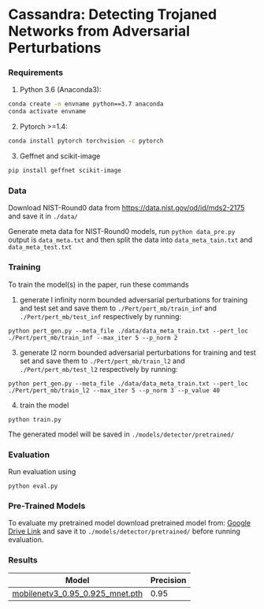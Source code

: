 # Cassandra: Detecting Trojaned Networks from Adversarial Perturbations


### Requirements

1) Python 3.6 (Anaconda3):
```bash
conda create -n envname python==3.7 anaconda
conda activate envname
```
2) Pytorch >=1.4:
```bash
conda install pytorch torchvision -c pytorch
```
3) Geffnet and scikit-image
```bash
pip install geffnet scikit-image
```

### Data

Download NIST-Round0 data from https://data.nist.gov/od/id/mds2-2175 and save it in `./data/`

Generate meta data for NIST-Round0  models, run `python data_pre.py` output is `data_meta.txt` and then split the data into `data_meta_tain.txt` and `data_meta_test.txt`

### Training

To train the model(s) in the paper, run these commands
1) generate l infinity norm bounded adversarial perturbations for training and test set
and save them to `./Pert/pert_mb/train_inf` and `./Pert/pert_mb/test_inf` respectively by running:
```
python pert_gen.py --meta_file ./data/data_meta_train.txt --pert_loc ./Pert/pert_mb/train_inf --max_iter 5 --p_norm 2
```
3) generate l2 norm bounded adversarial perturbations for training and test set
and save them to `./Pert/pert_mb/train_l2` and `./Pert/pert_mb/test_l2` respectively by running:
```
python pert_gen.py --meta_file ./data/data_meta_train.txt --pert_loc ./Pert/pert_mb/train_l2 --max_iter 5 --p_norm 3 --p_value 40
```

4) train the model
```
python train.py
```
The generated model will be saved in `./models/detector/pretrained/`


### Evaluation

Run evaluation using

```
python eval.py
```

### Pre-Trained Models

To evaluate my pretrained model download pretrained model from: [Google Drive Link](https://drive.google.com/file/d/1gjrKbiVmYJwNujHN-m9kziy6ViERjezx/view?usp=sharing) and save it to `./models/detector/pretrained/` before running evaluation.



### Results

| Model | Precision |
| --- | --- |
|  [mobilenetv3_0.95_0.925_mnet.pth](https://drive.google.com/file/d/1gjrKbiVmYJwNujHN-m9kziy6ViERjezx/view?usp=sharing) | 0.95 |



